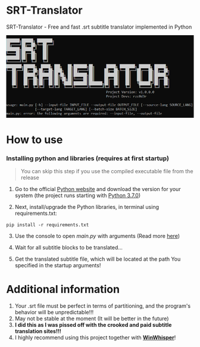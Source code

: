 # SRT-Translator
SRT-Translator - Free and fast .srt subtitle translator implemented in Python

![](img/project_preview.png)

# How to use

### Installing python and libraries (requires at first startup)

> You can skip this step if you use the compiled executable file from the release

1. Go to the official [Python website](https://www.python.org/downloads) and download the version for your system (the project runs starting with [Python 3.7.0](https://www.python.org/downloads/release/python-370))

2. Next, install/upgrade the Python libraries, in terminal using requirements.txt:

```
pip install -r requirements.txt
```

3. Use the console to open _main.py_ with arguments (Read more [here](wiki/CommandLineArguments.md))

4. Wait for all subtitle blocks to be translated...

5. Get the translated subtitle file, which will be located at the path You specified in the startup arguments!

# Additional information
1. Your .srt file must be perfect in terms of partitioning, and the program's behavior will be unpredictable!!!
2. May not be stable at the moment (It will be better in the future)
3. **I did this as I was pissed off with the crooked and paid subtitle translation sites!!!**
4. I highly recommend using this project together with [**WinWhisper**](https://github.com/GewoonJaap/WinWhisper)!
